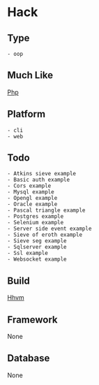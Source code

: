 # Hack

## Type
	- oop
## Much Like
[Php](PHP.md)
## Platform
	- cli
	- web
## Todo
	- Atkins sieve example
	- Basic auth example
	- Cors example
	- Mysql example
	- Opengl example
	- Oracle example
	- Pascal triangle example
	- Postgres example
	- Selenium example
	- Server side event example
	- Sieve of eroth example
	- Sieve seg example
	- Sqlserver example
	- Ssl example
	- Websocket example
## Build
[Hhvm](https://github.com/bearddan2000?tab=repositories&q=hack+hhvm&type=&language=&sort=)
## Framework
None
## Database
None